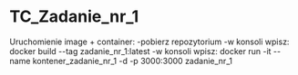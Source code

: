 # TC_Zadanie_nr_1

Uruchomienie image + container:
-pobierz repozytorium
-w konsoli wpisz: docker build --tag zadanie_nr_1:latest
-w konsoli wpisz: docker run -it --name kontener_zadanie_nr_1 -d -p 3000:3000 zadanie_nr_1
